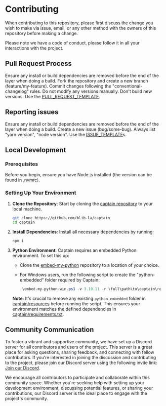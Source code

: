 # Contributing

When contributing to this repository, please first discuss the change you wish to make via issue,
email, or any other method with the owners of this repository before making a change.

Please note we have a code of conduct, please follow it in all your interactions with the project.

## Pull Request Process

Ensure any install or build dependencies are removed before the end of the layer when doing a build.
Fork the repository and create a new branch (feature/my-feature). Commit changes following the
"conventional-changelog" rules. Do not modify any versions manually. Don't build new versions. Use
the [PULL_REQUEST_TEMPLATE](PULL_REQUEST_TEMPLATE.md).

## Reporting issues

Ensure any install or build dependencies are removed before the end of the layer when doing a build.
Create a new issue (bug/some-bug). Always list "yarn version", "node version". Use the
[ISSUE_TEMPLATE](./ISSUE_TEMPLATE/)s.

## Local Development

### Prerequisites

Before you begin, ensure you have Node.js installed (the version can be found in
[.nvmrc](../.nvmrc)).

### Setting Up Your Environment

1. **Clone the Repository**: Start by cloning the
   [captain repository](https://github.com/blib-la/captain) to your local machine.

    ```bash
    git clone https://github.com/blib-la/captain
    cd captain
    ```

2. **Install Dependencies**: Install all necessary dependencies by running:

    ```bash
    npm i
    ```

3. **Python Environment**: Captain requires an embedded Python environment. To set this up:

    - Clone the [embed-my-python](https://github.com/blib-la/embed-my-python) repository to a
      location of your choice.

    - For Windows users, run the following script to create the "python-embedded" folder required by
      Captain:

        ```powershell
        .\embed-my-python-win.ps1 -v 3.10.11 -r \full\path\to\captain\requirements.txt -d \full\path\to\captain\resources\python-embedded
        ```

    **Note**: It's crucial to remove any existing `python-embedded` folder in
    [captain/resources](../resources/) before running the script. This ensures your environment
    matches the defined dependencies in [captain/requirements.txt](../requirements.txt).

## Community Communication

To foster a vibrant and supportive community, we have set up a Discord server for all contributors
and users of the project. This server is a great place for asking questions, sharing feedback, and
connecting with fellow contributors. If you're interested in joining the discussion and contributing
to the project, please join our Discord server using the following invite link:
[Join our Discord](https://discord.com/invite/m3TBB9XEkb).

We encourage all contributors to participate and collaborate within this community space. Whether
you're seeking help with setting up your development environment, discussing potential features, or
sharing your contributions, our Discord server is the ideal place to engage with the project's
community.

